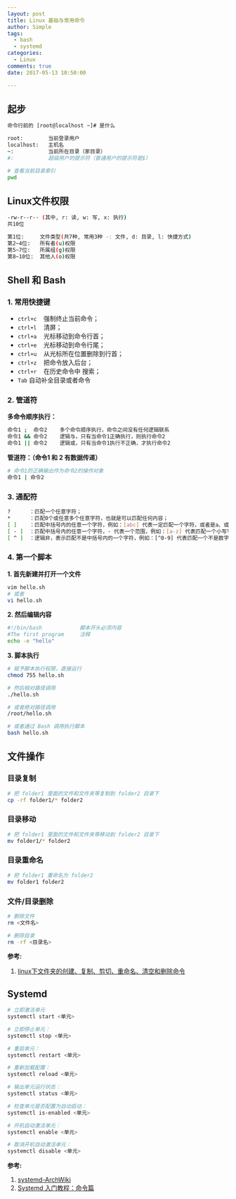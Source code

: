 ```yaml
---
layout: post
title: Linux 基础与常用命令
author: Simple
tags:
  - bash
  - systemd
categories:
  - Linux
comments: true
date: 2017-05-13 10:50:00

---
```


## 起步

``` bash
命令行前的 [root@localhost ~]# 是什么

root:        当前登录用户
localhost:   主机名
~:           当前所在目录（家目录）
#:           超级用户的提示符（普通用户的提示符是$）
```

``` bash
# 查看当前目录索引
pwd
```

<!-- more -->

## Linux文件权限

``` bash
-rw-r--r-- (其中, r: 读, w: 写, x: 执行)
共10位

第1位:     文件类型(共7种, 常用3种 -: 文件, d: 目录, l: 快捷方式)
第2~4位:   所有者(u)权限
第5~7位:   所属组(g)权限
第8~10位:  其他人(o)权限
```

## Shell 和 Bash

### 1. 常用快捷键

- `ctrl+c`    强制终止当前命令；
- `ctrl+l`    清屏；
- `ctrl+a`    光标移动到命令行首；
- `ctrl+e`    光标移动到命令行尾；
- `ctrl+u`    从光标所在位置删除到行首；
- `ctrl+z`    把命令放入后台；
- `ctrl+r`    在历史命令中 搜索；
- `Tab`       自动补全目录或者命令

### 2. 管道符

**多命令顺序执行：**

``` bash
命令1 ;  命令2    多个命令顺序执行，命令之间没有任何逻辑联系
命令1 && 命令2    逻辑与，只有当命令1正确执行，则执行命令2
命令1 || 命令2    逻辑或，只有当命令1执行不正确，才执行命令2
```

**管道符：（命令1 和 2 有数据传递）**

``` bash
# 命令1的正确输出作为命令2的操作对象
命令1 | 命令2
```

### 3. 通配符

``` bash
?      ：匹配一个任意字符；
*      ：匹配0个或任意多个任意字符，也就是可以匹配任何内容；
[ ]    ：匹配中括号内的任意一个字符，例如：[abc] 代表一定匹配一个字符，或者是a、或者是b、或者是c；
[ - ]  ：匹配中括号内的任意一个字符，- 代表一个范围，例如：[a-z] 代表匹配一个小写字母；
[ ^ ]  ：逻辑非，表示匹配不是中括号内的一个字符，例如：[^0-9] 代表匹配一个不是数字的字符；
```

### 4. 第一个脚本

**1. 首先新建并打开一个文件**

``` bash
vim hello.sh
# 或者
vi hello.sh
```

**2. 然后编辑内容**

``` bash
#!/bin/bash            脚本开头必须内容
#The first program     注释
echo -e "hello"
```

**3. 脚本执行**

``` bash
# 赋予脚本执行权限，直接运行
chmod 755 hello.sh

# 然后相对路径调用
./hello.sh  

# 或者绝对路径调用
/root/hello.sh

# 或者通过 Bash 调用执行脚本
bash hello.sh
```

## 文件操作

### 目录复制

``` bash
# 把 folder1 里面的文件和文件夹等复制到 folder2 目录下
cp -rf folder1/* folder2
```

### 目录移动

``` bash
# 把 folder1 里面的文件和文件夹等移动到 folder2 目录下
mv folder1/* folder2
```

### 目录重命名

``` bash
# 把 folder1 重命名为 folder2
mv folder1 folder2
```

### 文件/目录删除

``` bash
# 删除文件
rm <文件名>

# 删除目录
rm -rf <目录名>
```

**参考:**
1. [linux下文件夹的创建、复制、剪切、重命名、清空和删除命令](http://blog.csdn.net/numbibi/article/details/8026841)

## Systemd

``` bash
# 立即激活单元
systemctl start <单元>

# 立即停止单元：
systemctl stop <单元>

# 重启单元：
systemctl restart <单元>

# 重新加载配置：
systemctl reload <单元>

# 输出单元运行状态：
systemctl status <单元>

# 检查单元是否配置为自动启动：
systemctl is-enabled <单元>

# 开机自动激活单元：
systemctl enable <单元>

# 取消开机自动激活单元：
systemctl disable <单元>
```

**参考:**
1. [systemd-ArchWiki](https://wiki.archlinux.org/index.php/Systemd)
2. [Systemd 入门教程：命令篇](http://www.ruanyifeng.com/blog/2016/03/systemd-tutorial-commands.html)
